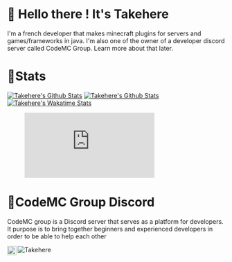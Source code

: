 # 👋 Hello there ! It's Takehere
I'm a french developer that makes minecraft plugins for servers and games/frameworks in java. I'm also one of the owner of a developer discord server called CodeMC Group. Learn more about that later.

# 📝Stats
[![Takehere's Github Stats](https://github-readme-stats.vercel.app/api/top-langs/?username=takehere&show_icons=true&hide_border=true&theme=midnight-purple)](https://github.com/anuraghazra/github-readme-stats)
[![Takehere's Github Stats](https://github-readme-stats.vercel.app/api?username=takehere&show_icons=true&hide_border=true&theme=midnight-purple)](https://github.com/anuraghazra/github-readme-stats)
[![Takehere's Wakatime Stats](https://github-readme-stats.vercel.app/api/wakatime?username=Takehere)](https://github.com/anuraghazra/github-readme-stats)
<figure><embed src="https://wakatime.com/share/@Takehere/cc4bb008-1ced-4a06-9654-2589fd181e77.svg"></embed></figure>

# 📡CodeMC Group Discord
CodeMC group is a Discord server that serves as a platform for developers. It purpose is to bring together beginners and experienced developers in order to be able to help each other

<a href="https://discord.gg/YXrXpCspT4">
  <img align="left" alt="CodeMC Group Discord" width="21px" src="https://raw.githubusercontent.com/anuraghazra/anuraghazra/master/assets/discord-round.svg" />
</a>
<p align="left"> <img src="https://komarev.com/ghpvc/?username=Takehere" alt="Takehere" /> </p>  
